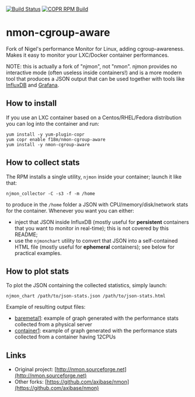 [![Build Status](https://travis-ci.com/f18m/nmon-cgroup-aware.svg?branch=master)](https://travis-ci.com/f18m/nmon-cgroup-aware)
[![COPR RPM Build](https://copr.fedorainfracloud.org/coprs/f18m/nmon-cgroup-aware/package/nmon-cgroup-aware/status_image/last_build.png)](https://copr.fedorainfracloud.org/coprs/f18m/nmon-cgroup-aware/)


# nmon-cgroup-aware

Fork of Nigel's performance Monitor for Linux, adding cgroup-awareness. 
Makes it easy to monitor your LXC/Docker container performances.

NOTE: this is actually a fork of "njmon", not "nmon". 
njmon provides no interactive mode (often useless inside containers!) and is a more modern tool that produces a 
JSON output that can be used together with tools like [InfluxDB](https://www.influxdata.com/) and [Grafana](https://grafana.com/).


## How to install

If you use an LXC container
based on a Centos/RHEL/Fedora distribution you can log into the container and run:

```
yum install -y yum-plugin-copr
yum copr enable f18m/nmon-cgroup-aware
yum install -y nmon-cgroup-aware
```

## How to collect stats

The RPM installs a single utility, `njmon` inside your container; launch it like that:

```
njmon_collector -C -s3 -f -m /home
```

to produce in the `/home` folder a JSON with CPU/memory/disk/network stats for the container.
Whenever you want you can either:

- inject that JSON inside InfluxDB (mostly useful for **persistent** containers that you want to monitor in real-time);
   this is not covered by this README;
- use the `njmonchart` utility to convert that JSON into a self-contained HTML file (mostly useful for **ephemeral** containers);
   see below for practical examples.


## How to plot stats

To plot the JSON containing the collected statistics, simply launch:

```
njmon_chart /path/to/json-stats.json /path/to/json-stats.html
```

Example of resulting output files:

 - [baremetal1](https://f18m.github.io/nmon-cgroup-aware/examples/baremetal1_20190413_1605.html): example of graph generated with the performance stats collected from a physical server
 - [container1](https://f18m.github.io/nmon-cgroup-aware/examples/container1_12cpus_20190416_1801.html): example of graph generated with the performance stats collected from a container having 12CPUs


## Links

- Original project: [http://nmon.sourceforge.net](http://nmon.sourceforge.net)
- Other forks: [https://github.com/axibase/nmon](https://github.com/axibase/nmon)
